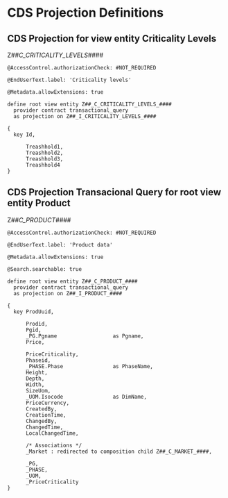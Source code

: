# CDS Projection Definitions

## CDS Projection for view entity Criticality Levels
<a name="z##_c_criticality_levels_"></a>
Z##_C_CRITICALITY_LEVELS_####

```ABAP
@AccessControl.authorizationCheck: #NOT_REQUIRED

@EndUserText.label: 'Criticality levels'

@Metadata.allowExtensions: true

define root view entity Z##_C_CRITICALITY_LEVELS_####
  provider contract transactional_query
  as projection on Z##_I_CRITICALITY_LEVELS_####

{
  key Id,

      Treashhold1,
      Treashhold2,
      Treashhold3,
      Treashhold4
}
```

## CDS Projection Transacional Query for root view entity Product
<a name="z##_c_product_"></a>
Z##_C_PRODUCT_####

```ABAP
@AccessControl.authorizationCheck: #NOT_REQUIRED

@EndUserText.label: 'Product data'

@Metadata.allowExtensions: true

@Search.searchable: true

define root view entity Z##_C_PRODUCT_####
  provider contract transactional_query
  as projection on Z##_I_PRODUCT_####

{
  key ProdUuid,

      Prodid,
      Pgid,
      _PG.Pgname                  as Pgname,
      Price,

      PriceCriticality,
      Phaseid,
      _PHASE.Phase                as PhaseName,
      Height,
      Depth,
      Width,
      SizeUom,
      _UOM.Isocode                as DimName,
      PriceCurrency,
      CreatedBy,
      CreationTime,
      ChangedBy,
      ChangedTime,
      LocalChangedTime,

      /* Associations */
      _Market : redirected to composition child Z##_C_MARKET_####,

      _PG,
      _PHASE,
      _UOM,
      _PriceCriticality
}
```